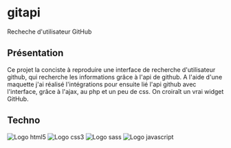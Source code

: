 # gitapi

Recheche d'utilisateur GitHub

## Présentation

Ce projet la conciste à reproduire une interface de recherche 
d'utilisateur github, qui recherche les informations grâce à l'api de github.
A l'aide d'une maquette j'ai réalisé l'intégrations pour ensuite lié l'api github avec l'interface,
grâce à l'ajax, au php et un peu de css. On croiraît un vrai widget GitHub.

## Techno

![Logo html5](https://img.shields.io/badge/HTML5-E34F26?style=for-the-badge&logo=html5&logoColor=white)
![Logo css3](https://img.shields.io/badge/CSS3-1572B6?style=for-the-badge&logo=css3&logoColor=white)
![Logo sass](https://img.shields.io/badge/Sass-CC6699?style=for-the-badge&logo=sass&logoColor=white)
![Logo javascript](https://img.shields.io/badge/JavaScript-323330?style=for-the-badge&logo=javascript&logoColor=F7DF1E)
